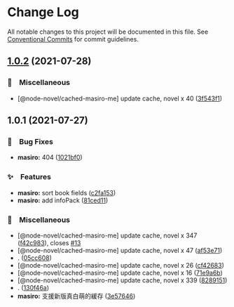 # Change Log

All notable changes to this project will be documented in this file.
See [Conventional Commits](https://conventionalcommits.org) for commit guidelines.

## [1.0.2](https://github.com/bluelovers/ws-rest/compare/@node-novel/cached-masiro-me@1.0.1...@node-novel/cached-masiro-me@1.0.2) (2021-07-28)


### 🔖　Miscellaneous

* [@node-novel/cached-masiro-me] update cache, novel x 40 ([3f543f1](https://github.com/bluelovers/ws-rest/commit/3f543f1e96b7324ffc08e05cebf9d104b2670917))





## 1.0.1 (2021-07-27)


### 🐛　Bug Fixes

* **masiro:** 404 ([1021bf0](https://github.com/bluelovers/ws-rest/commit/1021bf0ef17e8eedf2184acdc8237969e49bffec))


### ✨　Features

* **masiro:** sort book fields ([c2fa153](https://github.com/bluelovers/ws-rest/commit/c2fa1538bbf8e13e8e944479ee55fc9a1a7e8141))
* **masiro:** add infoPack ([81ced11](https://github.com/bluelovers/ws-rest/commit/81ced1193435347dc0fe4fca70a7324c7766cf7b))


### 🔖　Miscellaneous

* [@node-novel/cached-masiro-me] update cache, novel x 347 ([f42c983](https://github.com/bluelovers/ws-rest/commit/f42c983dc6df14d676a5a17b1f267e14bfd75855)), closes [#13](https://github.com/bluelovers/ws-rest/issues/13)
* [@node-novel/cached-masiro-me] update cache, novel x 47 ([af53e71](https://github.com/bluelovers/ws-rest/commit/af53e714f1b366eac1642a486751501ec04bd6f3))
* . ([05cc608](https://github.com/bluelovers/ws-rest/commit/05cc6085e3e02726e761dee62d4d847b48f0ca4f))
* [@node-novel/cached-masiro-me] update cache, novel x 26 ([cf42683](https://github.com/bluelovers/ws-rest/commit/cf42683fb5c02d06f9ad448ff63e710d45da5947))
* [@node-novel/cached-masiro-me] update cache, novel x 16 ([71e9a6b](https://github.com/bluelovers/ws-rest/commit/71e9a6b843ae20af2fada15ee4008b7dbe809894))
* [@node-novel/cached-masiro-me] update cache, novel x 339 ([8289151](https://github.com/bluelovers/ws-rest/commit/8289151dd7dac1db803780047ac564001453819c))
* . ([130f46a](https://github.com/bluelovers/ws-rest/commit/130f46a41fef744ddd93e97e144d24615b352b87))
* **masiro:** 支援新版真白萌的緩存 ([3e57646](https://github.com/bluelovers/ws-rest/commit/3e576468874838d6b4707a75b7fdfe4021489fd0))
